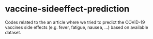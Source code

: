 # vaccine-sideeffect-prediction
Codes related to the an article where we tried to predict the COVID-19 vaccines side effects (e.g. fever, fatigue, nausea, …) based on available dataset.
